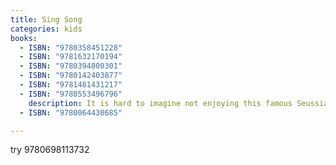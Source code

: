 ```yaml
---
title: Sing Song
categories: kids
books:
  - ISBN: "9780358451228"
  - ISBN: "9781632170194"
  - ISBN: "9780394800301"
  - ISBN: "9780142403877"
  - ISBN: "9781481431217"
  - ISBN: "9780553496796"
    description: It is hard to imagine not enjoying this famous Seussian title, right up until the moment it is seared into your brain forever.
  - ISBN: "9780064430685"

---
```


try 9780698113732